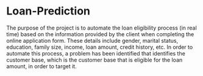 # Loan-Prediction
The purpose of the project is to automate the loan eligibility process (in real time) based on the information provided by the client when completing the online application form. These details include gender, marital status, education, family size, income, loan amount, credit history, etc. In order to automate this process, a problem has been identified that identifies the customer base, which is the customer base that is eligible for the loan amount, in order to target it.
